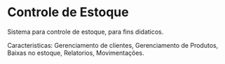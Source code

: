 # Controle de Estoque
Sistema para controle de estoque, para fins didaticos.

Caracteristicas:
Gerenciamento de clientes,
Gerenciamento de Produtos,
Baixas no estoque,
Relatorios,
Movimentações.
